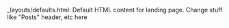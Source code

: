 _layouts/defaults.html: Default HTML content for landing page. Change stuff like "Posts" header, etc here
 
